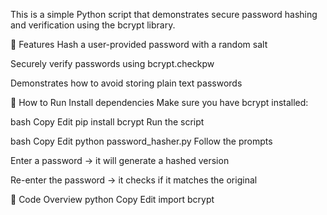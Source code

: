 This is a simple Python script that demonstrates secure password hashing and verification using the bcrypt library.

📜 Features
Hash a user-provided password with a random salt

Securely verify passwords using bcrypt.checkpw

Demonstrates how to avoid storing plain text passwords

🚀 How to Run
Install dependencies
Make sure you have bcrypt installed:

bash
Copy
Edit
pip install bcrypt
Run the script

bash
Copy
Edit
python password_hasher.py
Follow the prompts

Enter a password → it will generate a hashed version

Re-enter the password → it checks if it matches the original

🧠 Code Overview
python
Copy
Edit
import bcrypt

